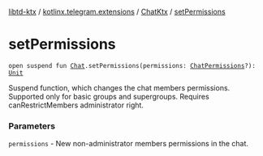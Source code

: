 [libtd-ktx](../../index.md) / [kotlinx.telegram.extensions](../index.md) / [ChatKtx](index.md) / [setPermissions](./set-permissions.md)

# setPermissions

`open suspend fun `[`Chat`](https://tdlibx.github.io/td/docs/org/drinkless/td/libcore/telegram/TdApi/Chat.html)`.setPermissions(permissions: `[`ChatPermissions`](https://tdlibx.github.io/td/docs/org/drinkless/td/libcore/telegram/TdApi/ChatPermissions.html)`?): `[`Unit`](https://kotlinlang.org/api/latest/jvm/stdlib/kotlin/-unit/index.html)

Suspend function, which changes the chat members permissions. Supported only for basic groups
and supergroups. Requires canRestrictMembers administrator right.

### Parameters

`permissions` - New non-administrator members permissions in the chat.